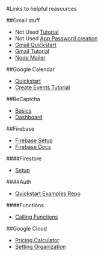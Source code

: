 #Links to helpful reasources

##Gmail stuff

* Not Used [Tutorial](https://medium.com/@y.mehnati_49486/how-to-send-an-email-from-your-gmail-account-with-nodemailer-837bf09a7628)
* Not Used [App Password creation](https://support.google.com/accounts/answer/185833?hl=en&sjid=12887198923886617313-NA)
* [Gmail Quickstart](https://developers.google.com/gmail/api/guides/sending)
* [Gmail Tutorial](https://www.labnol.org/google-api-service-account-220405)
* [Node Mailer](https://nodemailer.com/message/attachments/)

##Google Calendar

* [Quickstart](https://developers.google.com/calendar/api/quickstart/js)
* [Create Events Tutorial](https://stateful.com/blog/google-calendar-api-javascript)

##ReCaptcha

* [Basics](https://firebase.google.com/docs/app-check/web/recaptcha-provider)
* [Dashboard](https://www.google.com/recaptcha/admin/site/707324660)

##Firebase

* [Firebase Setup](https://firebase.google.com/docs/web/setup#add-sdks-initialize)
* [Firebase Docs](https://firebase.google.com/docs/reference/js)

####Firestore

* [Setup](https://firebase.google.com/docs/firestore/quickstart?authuser=0#web_4)

####Auth

* [Quickstart Examples Repo](https://github.com/firebase/quickstart-js/blob/master/auth/google-popup.ts)

####Functions

* [Calling Functions](https://firebase.google.com/docs/functions/callable?hl=en&authuser=0&gen=2nd)

##Google Cloud

* [Pricing Calculator](https://cloud.google.com/products/calculator?hl=en&dl=CiRiNmNiNjUwMS1mNzBiLTQ5MmUtOGEyMC04NWRkZjU2MzgxYjAQExokNTJBQ0VFNzYtM0VDMC00NDBGLThBMDYtQkI5OUE3ODUwRDY2)
* [Setting Organization](https://cloud.google.com/resource-manager/docs/handle-special-cases#migrating_projects_no_org)